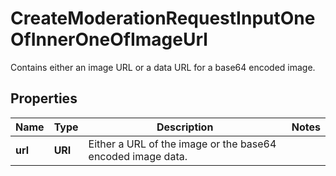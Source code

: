 

# CreateModerationRequestInputOneOfInnerOneOfImageUrl

Contains either an image URL or a data URL for a base64 encoded image.

## Properties

| Name | Type | Description | Notes |
|------------ | ------------- | ------------- | -------------|
|**url** | **URI** | Either a URL of the image or the base64 encoded image data. |  |



